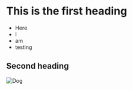 # This is the first heading
- Here
- I
- am
- testing

## Second heading
![Dog](/test-github-pages/assets/dog.jpg)
